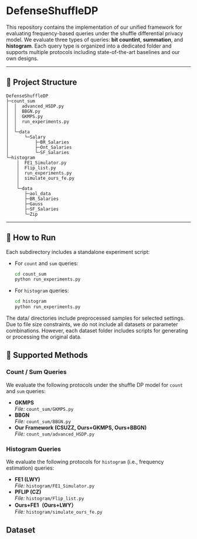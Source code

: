 # DefenseShuffleDP

This repository contains the implementation of our unified framework for evaluating frequency-based queries under the shuffle differential privacy model. We evaluate three types of queries: **bit countint**, **summation**, and **histogram**. Each query type is organized into a dedicated folder and supports multiple protocols including state-of-the-art baselines and our own designs.

---

## 📁 Project Structure

```
DefenseShuffleDP
├─count_sum
│  │  advanced_HSDP.py
│  │  BBGN.py
│  │  GKMPS.py
│  │  run_experiments.py
│  │ 
│  └─data
│      └─Salary
│          ├─BR_Salaries
│          ├─Ont_Salaries
│          └─SF_Salaries
└─histogram
    │  FE1_Simulator.py
    │  Flip_list.py
    │  run_experiments.py
    │  simulate_ours_fe.py
    │  
    └─data
       ├─aol_data
       ├─BR_Salaries
       ├─Gauss
       ├─SF_Salaries
       └─Zip
```
---

## 🚀 How to Run

Each subdirectory includes a standalone experiment script:

- For `count` and `sum` queries:
  ```bash
  cd count_sum
  python run_experiments.py

- For `histogram` queries:
  ```bash
  cd histogram
  python run_experiments.py

The data/ directories include preprocessed samples for selected settings. Due to file size constraints, we do not include all datasets or parameter combinations. However, each dataset folder includes scripts for generating or processing the original data.


## 🧪 Supported Methods

### Count / Sum Queries

We evaluate the following protocols under the shuffle DP model for `count` and `sum` queries:

- **GKMPS**  
  *File:* `count_sum/GKMPS.py`  
- **BBGN**  
  *File:* `count_sum/BBGN.py`  
- **Our Framework (CSUZZ, Ours+GKMPS, Ours+BBGN)**  
  *File:* `count_sum/advanced_HSDP.py`
  
### Histogram Queries

We evaluate the following protocols for `histogram` (i.e., frequency estimation) queries:

- **FE1 (LWY)**  
  *File:* `histogram/FE1_Simulator.py`  
- **PFLIP (CZ)**  
  *File:* `histogram/Flip_list.py`  
- **Ours+FE1（Ours+LWY）**  
  *File:* `histogram/simulate_ours_fe.py`  


## Dataset
